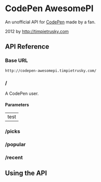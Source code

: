 # CodePen AwesomePI

An unofficial API for [CodePen](http://codepen.io) made by a fan.

2012 by http://timpietrusky.com

## API Reference

### Base URL

    http://codepen-awesomepi.timpietrusky.com/

### /<user>

A CodePen user.

#### Parameters

<table>
    <tr>
        <td>test</td>
    </tr>
</table>

### /picks

### /popular

### /recent


## Using the API
